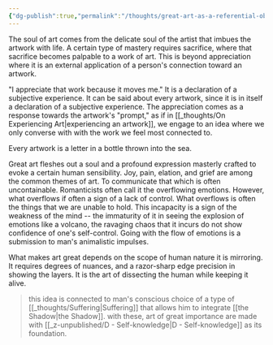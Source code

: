 ```yaml
---
{"dg-publish":true,"permalink":"/thoughts/great-art-as-a-referential-object-towards-human-nature/","tags":["humanity","thoughts"],"noteIcon":""}
---
```


The soul of art comes from the delicate soul of the artist that imbues the artwork with life. A certain type of mastery requires sacrifice, where that sacrifice becomes palpable to a work of art. This is beyond appreciation where it is an external application of a person's connection toward an artwork. 

"I appreciate that work because it moves me." It is a declaration of a subjective experience. It can be said about every artwork, since it is in itself a declaration of a subjective experience. The appreciation comes as a response towards the artwork's "prompt," as if in [[_thoughts/On Experiencing Art\|experiencing an artwork]], we engage to an idea where we only converse with with the work we feel most connected to.

Every artwork is a letter in a bottle thrown into the sea. 

Great art fleshes out a soul and a profound expression masterly crafted to evoke a certain human sensibility. Joy, pain, elation, and grief are among the common themes of art. To communicate that which is often uncontainable. Romanticists often call it the overflowing emotions. However, what overflows if often a sign of a lack of control. What overflows is often the things that we are unable to hold. This incapacity is a sign of the weakness of the mind -- the immaturity of it in seeing the explosion of emotions like a volcano, the ravaging chaos that it incurs do not show confidence of one's self-control. Going with the flow of emotions is a submission to man's animalistic impulses. 

What makes art great depends on the scope of human nature it is mirroring. It requires degrees of nuances, and a razor-sharp edge precision in showing the layers. It is the art of dissecting the human while keeping it alive.

> this idea is connected to man's conscious choice of a type of [[_thoughts/Suffering\|Suffering]] that allows him to integrate [[the Shadow\|the Shadow]]. with these, art of great importance are made with [[_z-unpublished/D - Self-knowledge\|D - Self-knowledge]] as its foundation.